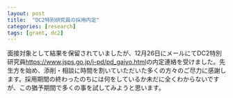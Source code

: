 ```yaml
---
layout: post
title:  "DC2特別研究員の採用内定"
categories: [research]
tags: [grant, dc2]
---
```


面接対象として結果を保留されていましたが、12月26日にメールにてDC2特別研究員<https://www.jsps.go.jp/j-pd/pd_gaiyo.html>の内定連絡を受けました。先生方を始め、添削・相談に時間を割いていただいた多くの方々のご尽力に感謝します。採用期間の終わったのちには何をしているか未だに全くわからないですが、この猶予期間で多くの事を試してみようと思います。
